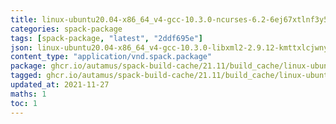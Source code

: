 ```yaml
---
title: linux-ubuntu20.04-x86_64_v4-gcc-10.3.0-ncurses-6.2-6ej67xtlnf3y5vshwpcyzscb6mpwaugo.spack:latest
categories: spack-package
tags: [spack-package, "latest", "2ddf695e"]
json: linux-ubuntu20.04-x86_64_v4-gcc-10.3.0-libxml2-2.9.12-kmttxlcjwnyowyghmgg5wdmvdyks6o4u.spec.json
content_type: "application/vnd.spack.package"
package: ghcr.io/autamus/spack-build-cache/21.11/build_cache/linux-ubuntu20.04-x86_64_v4-gcc-10.3.0-ncurses-6.2-6ej67xtlnf3y5vshwpcyzscb6mpwaugo.spack:latest
tagged: ghcr.io/autamus/spack-build-cache/21.11/build_cache/linux-ubuntu20.04-x86_64_v4-gcc-10.3.0-ncurses-6.2-6ej67xtlnf3y5vshwpcyzscb6mpwaugo.spack:2ddf695e
updated_at: 2021-11-27
maths: 1
toc: 1
---
```

